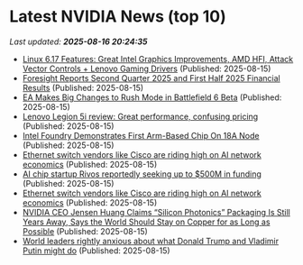 # Latest NVIDIA News (top 10)
_Last updated: **2025-08-16 20:24:35**_

- [Linux 6.17 Features: Great Intel Graphics Improvements, AMD HFI, Attack Vector Controls + Lenovo Gaming Drivers](https://www.phoronix.com/review/linux-617-features) (Published: 2025-08-15)
- [Foresight Reports Second Quarter 2025 and First Half 2025 Financial Results](https://www.globenewswire.com/news-release/2025/08/15/3134465/0/en/Foresight-Reports-Second-Quarter-2025-and-First-Half-2025-Financial-Results.html) (Published: 2025-08-15)
- [EA Makes Big Changes to Rush Mode in Battlefield 6 Beta](https://www.cnet.com/tech/gaming/ea-makes-big-changes-to-rush-mode-in-battlefield-6-beta-for-weekend-2/) (Published: 2025-08-15)
- [Lenovo Legion 5i review: Great performance, confusing pricing](https://www.pcworld.com/article/2875214/lenovo-legion-5i-15irx10-review.html) (Published: 2025-08-15)
- [Intel Foundry Demonstrates First Arm-Based Chip On 18A Node](https://hothardware.com/news/intel-foundry-demos-deer-creek-falls-reference-soc) (Published: 2025-08-15)
- [Ethernet switch vendors like Cisco are riding high on AI network economics](https://biztoc.com/x/55dad0acf0aa9911) (Published: 2025-08-15)
- [AI chip startup Rivos reportedly seeking up to $500M in funding](https://siliconangle.com/2025/08/15/ai-chip-startup-rivos-reportedly-seeking-500m-funding/) (Published: 2025-08-15)
- [Ethernet switch vendors like Cisco are riding high on AI network economics](https://www.theregister.com/2025/08/15/ethernet_ai_gpus/) (Published: 2025-08-15)
- [NVIDIA CEO Jensen Huang Claims “Silicon Photonics” Packaging Is Still Years Away, Says the World Should Stay on Copper for as Long as Possible](https://wccftech.com/nvidia-ceo-jensen-huang-claims-silicon-photonics-packaging-is-still-years-away/) (Published: 2025-08-15)
- [World leaders rightly anxious about what Donald Trump and Vladimir Putin might do](https://www.abc.net.au/news/2025-08-16/donald-trump-vladimir-putin-alaska-ukraine/105637696) (Published: 2025-08-15)
